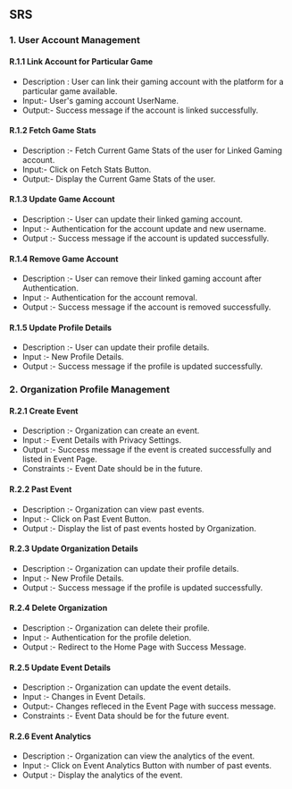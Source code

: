 ## SRS

### 1. User Account Management

#### R.1.1 Link Account for Particular Game

- Description : User can link their gaming account with the platform for a particular game available.
- Input:- User's gaming account UserName.
- Output:- Success message if the account is linked successfully.

#### R.1.2 Fetch Game Stats

- Description :- Fetch Current Game Stats of the user for Linked Gaming account.
- Input:- Click on Fetch Stats Button.
- Output:- Display the Current Game Stats of the user.

#### R.1.3 Update Game Account

- Description :- User can update their linked gaming account.
- Input :- Authentication for the account update and new username.
- Output :- Success message if the account is updated successfully.

#### R.1.4 Remove Game Account

- Description :- User can remove their linked gaming account after Authentication.
- Input :- Authentication for the account removal.
- Output :- Success message if the account is removed successfully.

#### R.1.5 Update Profile Details

- Description :- User can update their profile details.
- Input :- New Profile Details.
- Output :- Success message if the profile is updated successfully.

### 2. Organization Profile Management

#### R.2.1 Create Event

- Description :- Organization can create an event.
- Input :- Event Details with Privacy Settings.
- Output :- Success message if the event is created successfully and listed in Event Page.
- Constraints :- Event Date should be in the future.

#### R.2.2 Past Event

- Description :- Organization can view past events.
- Input :- Click on Past Event Button.
- Output :- Display the list of past events hosted by Organization.

#### R.2.3 Update Organization Details

- Description :- Organization can update their profile details.
- Input :- New Profile Details.
- Output :- Success message if the profile is updated successfully.

#### R.2.4 Delete Organization

- Description :- Organization can delete their profile.
- Input :- Authentication for the profile deletion.
- Output :- Redirect to the Home Page with Success Message.

#### R.2.5 Update Event Details

- Description :- Organization can update the event details.
- Input :- Changes in Event Details.
- Output:- Changes refleced in the Event Page with success message.
- Constraints :- Event Data should be for the future event.

#### R.2.6 Event Analytics

- Description :- Organization can view the analytics of the event.
- Input :- Click on Event Analytics Button with number of past events.
- Output :- Display the analytics of the event.
